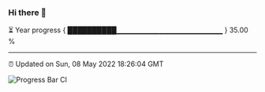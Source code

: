 ### Hi there 👋

⏳ Year progress { ██████████▁▁▁▁▁▁▁▁▁▁▁▁▁▁▁▁▁▁▁▁ } 35.00 %

---

⏰ Updated on Sun, 08 May 2022 18:26:04 GMT

![Progress Bar CI](https://github.com/ZhaoGui/ZhaoGui/workflows/Progress%20Bar%20CI/badge.svg)
